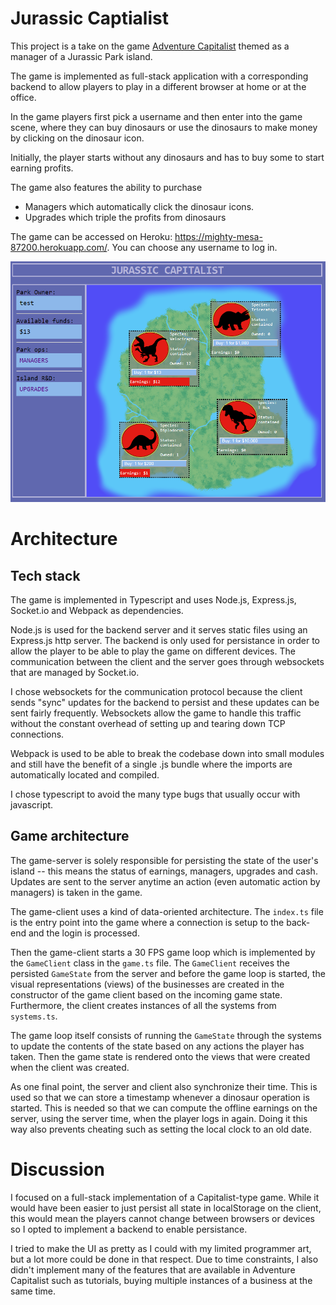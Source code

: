 # Jurassic Captialist
This project is a take on the game [Adventure Capitalist](http://en.gameslol.net/adventure-capitalist-1086.html) themed as a manager of a Jurassic Park island.

The game is implemented as full-stack application with a corresponding backend to allow players to play in a different browser at home or at the office.

In the game players first pick a username and then enter into the game scene, where they can buy dinosaurs or use the dinosaurs to make money by clicking on the dinosaur icon.

Initially, the player starts without any dinosaurs and has to buy some to start earning profits.

The game also features the ability to purchase 
- Managers which automatically click the dinosaur icons. 
- Upgrades which triple the profits from dinosaurs

The game can be accessed on Heroku: https://mighty-mesa-87200.herokuapp.com/. You can choose any username to log in.

![Screenshot](jurassic_capitalist.png)

# Architecture
## Tech stack
The game is implemented in Typescript and uses Node.js, Express.js, Socket.io and Webpack as dependencies.

Node.js is used for the backend server and it serves static files using an Express.js http server. The backend is only used for persistance in order to allow the player to be able to play the game on different devices. The communication between the client and the server goes through websockets that are managed by Socket.io. 

I chose websockets for the communication protocol because the client sends "sync" updates for the backend to persist and these updates can be sent fairly frequently. Websockets allow the game to handle this traffic without the constant overhead of setting up and tearing down TCP connections.

Webpack is used to be able to break the codebase down into small modules and still have the benefit of a single .js bundle where the imports are automatically located and compiled.

I chose typescript to avoid the many type bugs that usually occur with javascript.

## Game architecture
The game-server is solely responsible for persisting the state of the user's island -- this means the status of earnings, managers, upgrades and cash. Updates are sent to the server anytime an action (even automatic action by managers) is taken in the game.

The game-client uses a kind of data-oriented architecture. The `index.ts` file is the entry point into the game where a connection is setup to the back-end and the login is processed.

Then the game-client starts a 30 FPS game loop which is implemented by the `GameClient` class in the `game.ts` file. The `GameClient` receives the persisted `GameState` from the server and before the game loop is started, the visual representations (views) of the businesses are created in the constructor of the game client based on the incoming game state. Furthermore, the client creates instances of all the systems from `systems.ts`.

The game loop itself consists of running the `GameState` through the systems to update the contents of the state based on any actions the player has taken. Then the game state is rendered onto the views that were created when the client was created.

As one final point, the server and client also synchronize their time. This is used so that we can store a timestamp whenever a dinosaur operation is started. This is needed so that we can compute the offline earnings on the server, using the server time, when the player logs in again. Doing it this way also prevents cheating such as setting the local clock to an old date.

# Discussion
I focused on a full-stack implementation of a Capitalist-type game. While it would have been easier to just persist all state in localStorage on the client, this would mean the players cannot change between browsers or devices so I opted to implement a backend to enable persistance.

I tried to make the UI as pretty as I could with my limited programmer art, but a lot more could be done in that respect. Due to time constraints, I also didn't implement many of the features that are available in Adventure Capitalist such as tutorials, buying multiple instances of a business at the same time.